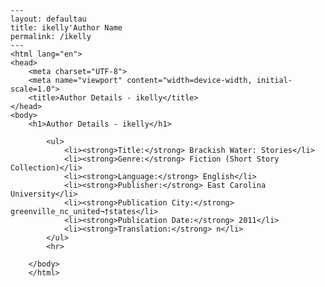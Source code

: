 
    ---
    layout: defaultau
    title: ikelly'Author Name 
    permalink: /ikelly
    ---
    <html lang="en">
    <head>
        <meta charset="UTF-8">
        <meta name="viewport" content="width=device-width, initial-scale=1.0">
        <title>Author Details - ikelly</title>
    </head>
    <body>
        <h1>Author Details - ikelly</h1>
        
            <ul>
                <li><strong>Title:</strong> Brackish Water: Stories</li>
                <li><strong>Genre:</strong> Fiction (Short Story Collection)</li>
                <li><strong>Language:</strong> English</li>
                <li><strong>Publisher:</strong> East Carolina University</li>
                <li><strong>Publication City:</strong> greenville_nc_united¬†states</li>
                <li><strong>Publication Date:</strong> 2011</li>
                <li><strong>Translation:</strong> n</li>
            </ul>
            <hr>
            
        </body>
        </html>
        